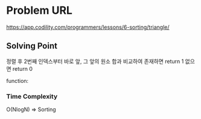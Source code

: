 # Problem URL
https://app.codility.com/programmers/lessons/6-sorting/triangle/

## Solving Point 

정렬 후 2번째 인덱스부터 
바로 앞, 그 앞의 원소 합과 비교하여 존재하면 return 1
없으면 return 0

function:
    

### Time Complexity
O(NlogN) => Sorting